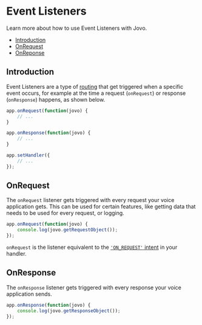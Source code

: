 # Event Listeners

Learn more about how to use Event Listeners with Jovo.

* [Introduction](#introduction)
* [OnRequest](#onrequest)
* [OnReponse](#onresponse)

## Introduction

Event Listeners are a type of [routing](./README.md '../routing') that get triggered when a specific event occurs, for example at the time a request (`onRequest`) or response (`onResponse`) happens, as shown below.

```javascript
app.onRequest(function(jovo) {
    // ...
}

app.onResponse(function(jovo) {
    // ...
}

app.setHandler({
    // ...
});
```

## OnRequest

The `onRequest` listener gets triggered with every request your voice application gets. This can be used for certain features, like getting data that needs to be used for every request, or logging.

```javascript
app.onRequest(function(jovo) {
    console.log(jovo.getRequestObject());
});
```

`onRequest` is the listener equivalent to the [`'ON_REQUEST'` intent](./README.md#on_request-intent './intents#on_request-intent') in your handler.


## OnResponse

The `onResponse` listener gets triggered with every response your voice application sends.

```javascript
app.onResponse(function(jovo) {
    console.log(jovo.getResponseObject());
});
```

<!--[metadata]: {"description": "Find out how to use event listeners with the Jovo Framework",
		        "route": "routing/event-listeners"}-->
